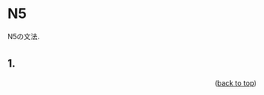 # N5

<a name="readme-top"></a>
N5の文法.

## 1.　

<p align="right">(<a href="#readme-top">back to top</a>)</p>
